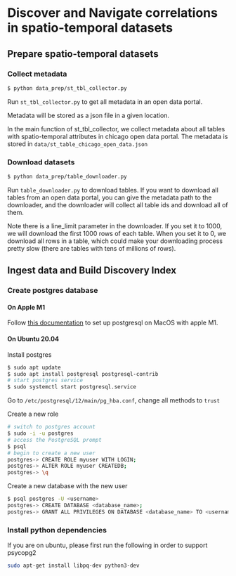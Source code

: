 # Discover and Navigate correlations in spatio-temporal datasets

## Prepare spatio-temporal datasets

### Collect metadata
```bash
$ python data_prep/st_tbl_collector.py
```

Run `st_tbl_collector.py` to get all metadata in an open data portal.

Metadata will be stored as a json file in a given location.

In the main function of st_tbl_collector, we collect metadata about all tables with spatio-temporal attributes in chicago open data portal. The metadata is stored in `data/st_table_chicago_open_data.json`

### Download datasets
```bash
$ python data_prep/table_downloader.py
```

Run `table_downloader.py` to download tables. If you want to download all tables from an open data portal, you can give the metadata 
path to the downloader, and the downloader will collect all table ids and download all of them.

Note there is a line_limit parameter in the downloader. If you set it to 1000, we will download the first 1000 rows of each table.
When you set it to 0, we download all rows in a table, which could make your downloading process pretty slow (there are tables with tens of millions of rows).

## Ingest data and Build Discovery Index

### Create postgres database

#### On Apple M1
Follow [this documentation](https://gist.github.com/phortuin/2fe698b6c741fd84357cec84219c6667) to set up postgresql on MacOS with apple M1.

#### On Ubuntu 20.04
Install postgres
```bash
$ sudo apt update
$ sudo apt install postgresql postgresql-contrib
# start postgres service
$ sudo systemctl start postgresql.service
```

Go to `/etc/postgresql/12/main/pg_hba.conf`, change all methods to `trust`

Create a new role
```bash
# switch to postgres account
$ sudo -i -u postgres
# access the PostgreSQL prompt
$ psql
# begin to create a new user
postgres-> CREATE ROLE myuser WITH LOGIN;
postgres-> ALTER ROLE myuser CREATEDB;
postgres-> \q
```

Create a new database with the new user
```bash
$ psql postgres -U <username>
postgres-> CREATE DATABASE <database_name>;
postgres-> GRANT ALL PRIVILEGES ON DATABASE <database_name> TO <username>;
```

### Install python dependencies
If you are on ubuntu, please first run the following in order to support psycopg2
```bash
sudo apt-get install libpq-dev python3-dev
```